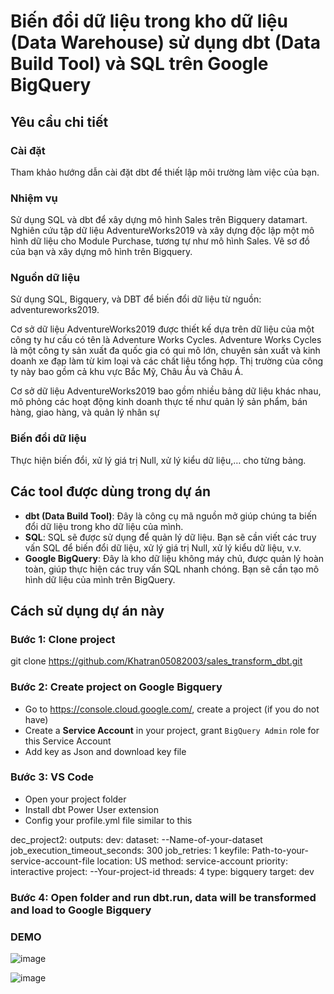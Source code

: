 # Biến đổi dữ liệu trong kho dữ liệu (Data Warehouse) sử dụng dbt (Data Build Tool) và SQL trên Google BigQuery

## Yêu cầu chi tiết

### Cài đặt
Tham khảo hướng dẫn cài đặt dbt để thiết lập môi trường làm việc của bạn.

### Nhiệm vụ
Sử dụng SQL và dbt để xây dựng mô hình Sales trên Bigquery datamart. Nghiên cứu tập dữ liệu AdventureWorks2019 và xây dựng độc lập một mô hình dữ liệu cho Module Purchase, tương tự như mô hình Sales. Vẽ sơ đồ của bạn và xây dựng mô hình trên Bigquery.

### Nguồn dữ liệu
Sử dụng SQL, Bigquery, và DBT để biến đổi dữ liệu từ nguồn: adventureworks2019.

Cơ sở dữ liệu AdventureWorks2019 được thiết kế dựa trên dữ liệu của một công ty hư cấu có tên là Adventure Works Cycles. Adventure Works Cycles là một công ty sản xuất đa quốc gia có qui mô lớn, chuyên sản xuất và kinh doanh xe đạp làm từ kim loại và các chất liệu tổng hợp. Thị trường của công ty này bao gồm cả khu vực Bắc Mỹ, Châu Âu và Châu Á.

Cơ sở dữ liệu AdventureWorks2019 bao gồm nhiều bảng dữ liệu khác nhau, mô phỏng các hoạt động kinh doanh thực tế như quản lý sản phẩm, bán hàng, giao hàng, và quản lý nhân sự

### Biến đổi dữ liệu
Thực hiện biến đổi, xử lý giá trị Null, xử lý kiểu dữ liệu,… cho từng bảng.


## Các tool được dùng trong dự án

- **dbt (Data Build Tool)**: Đây là công cụ mã nguồn mở giúp chúng ta biến đổi dữ liệu trong kho dữ liệu của mình.
- **SQL**: SQL sẽ được sử dụng để quản lý dữ liệu. Bạn sẽ cần viết các truy vấn SQL để biến đổi dữ liệu, xử lý giá trị Null, xử lý kiểu dữ liệu, v.v.
- **Google BigQuery**: Đây là kho dữ liệu không máy chủ, được quản lý hoàn toàn, giúp thực hiện các truy vấn SQL nhanh chóng. Bạn sẽ cần tạo mô hình dữ liệu của mình trên BigQuery.

## Cách sử dụng dự án này

### Bước 1: Clone project
git clone https://github.com/Khatran05082003/sales_transform_dbt.git

### Bước 2: Create project on Google Bigquery
- Go to https://console.cloud.google.com/, create a project (if you do not have)
- Create a **Service Account** in your project, grant `BigQuery Admin` role for this Service Account
- Add key as Json and download key file

### Bước 3: VS Code
- Open your project folder
- Install dbt Power User extension
- Config your profile.yml file similar to this

dec_project2: outputs: dev: dataset: --Name-of-your-dataset job_execution_timeout_seconds: 300 job_retries: 1 keyfile: Path-to-your-service-account-file location: US method: service-account priority: interactive project: --Your-project-id threads: 4 type: bigquery target: dev

### Bước 4:  Open folder and run dbt.run, data will be transformed and load to Google Bigquery

### DEMO
![image](https://github.com/Khatran05082003/sales_transform_dbt/assets/102920168/0c506782-82ec-434a-b889-6ef09e45c722)

![image](https://github.com/Khatran05082003/sales_transform_dbt/assets/102920168/e6d4770d-c548-4aa8-a757-20388a6e65f4)



